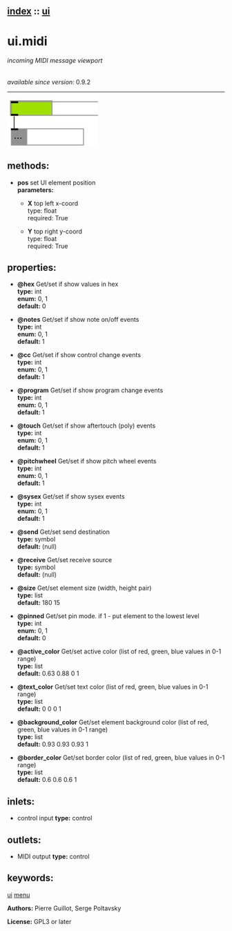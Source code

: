 [index](index.html) :: [ui](category_ui.html)
---

# ui.midi

###### incoming MIDI message viewport

*available since version:* 0.9.2

---




[![example](../examples/img/ui.midi.jpg)](../examples/pd/ui.midi.pd)





## methods:

* **pos**
set UI element position<br>
  __parameters:__
  - **X** top left x-coord<br>
    type: float <br>
    required: True <br>

  - **Y** top right y-coord<br>
    type: float <br>
    required: True <br>




## properties:

* **@hex** 
Get/set if show values in hex<br>
__type:__ int<br>
__enum:__ 0, 1<br>
__default:__ 0<br>

* **@notes** 
Get/set if show note on/off events<br>
__type:__ int<br>
__enum:__ 0, 1<br>
__default:__ 1<br>

* **@cc** 
Get/set if show control change events<br>
__type:__ int<br>
__enum:__ 0, 1<br>
__default:__ 1<br>

* **@program** 
Get/set if show program change events<br>
__type:__ int<br>
__enum:__ 0, 1<br>
__default:__ 1<br>

* **@touch** 
Get/set if show aftertouch (poly) events<br>
__type:__ int<br>
__enum:__ 0, 1<br>
__default:__ 1<br>

* **@pitchwheel** 
Get/set if show pitch wheel events<br>
__type:__ int<br>
__enum:__ 0, 1<br>
__default:__ 1<br>

* **@sysex** 
Get/set if show sysex events<br>
__type:__ int<br>
__enum:__ 0, 1<br>
__default:__ 1<br>

* **@send** 
Get/set send destination<br>
__type:__ symbol<br>
__default:__ (null)<br>

* **@receive** 
Get/set receive source<br>
__type:__ symbol<br>
__default:__ (null)<br>

* **@size** 
Get/set element size (width, height pair)<br>
__type:__ list<br>
__default:__ 180 15<br>

* **@pinned** 
Get/set pin mode. if 1 - put element to the lowest level<br>
__type:__ int<br>
__enum:__ 0, 1<br>
__default:__ 0<br>

* **@active_color** 
Get/set active color (list of red, green, blue values in 0-1 range)<br>
__type:__ list<br>
__default:__ 0.63 0.88 0 1<br>

* **@text_color** 
Get/set text color (list of red, green, blue values in 0-1 range)<br>
__type:__ list<br>
__default:__ 0 0 0 1<br>

* **@background_color** 
Get/set element background color (list of red, green, blue values in 0-1 range)<br>
__type:__ list<br>
__default:__ 0.93 0.93 0.93 1<br>

* **@border_color** 
Get/set border color (list of red, green, blue values in 0-1 range)<br>
__type:__ list<br>
__default:__ 0.6 0.6 0.6 1<br>



## inlets:

* control input 
__type:__ control<br>



## outlets:

* MIDI output
__type:__ control<br>



## keywords:

[ui](keywords/ui.html)
[menu](keywords/menu.html)






**Authors:** Pierre Guillot, Serge Poltavsky




**License:** GPL3 or later





